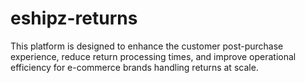 # eshipz-returns
This platform is designed to enhance the customer post-purchase experience, reduce return processing times, and improve operational efficiency for e-commerce brands handling returns at scale.
